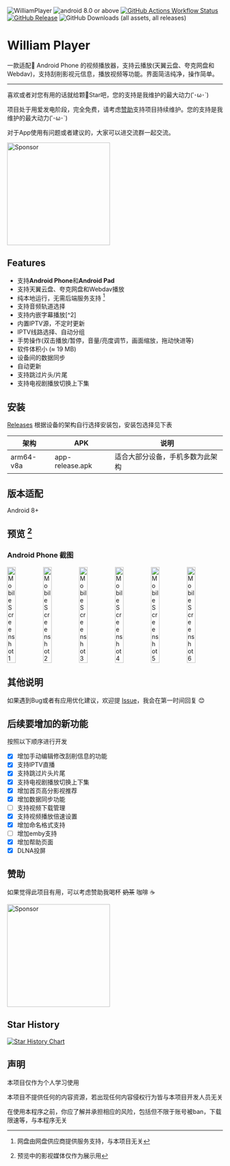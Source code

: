 ![WilliamPlayer](https://socialify.git.ci/chenweiliang6/William-Player/image?custom_description=%E4%B8%80%E6%AC%BE%E9%80%82%E9%85%8D%F0%9F%93%B1%20Android%20Phone%20%E7%9A%84%E8%A7%86%E9%A2%91%E6%92%AD%E6%94%BE%E5%99%A8%EF%BC%81&description=1&font=Source+Code+Pro&forks=1&issues=1&logo=https://gitee.com/CWLcwl0219/webdav-video-player/raw/master/static/app-logo1.png&name=1&pattern=Plus&pulls=1&stargazers=1&theme=Auto)
![android 8.0 or above](https://img.shields.io/badge/android-8.0_or_above-purple?logo=android)
[![GitHub Actions Workflow Status](https://img.shields.io/github/actions/workflow/status/chenweiliang6/William-Player/release.yml?logo=github&label=android%20build)](https://github.com/chenweiliang6/William-Player/actions/workflows/release.yml)
[![GitHub Release](https://img.shields.io/github/v/release/chenweiliang6/William-Player)](https://github.com/chenweiliang6/William-Player/releases/latest)
![GitHub Downloads (all assets, all releases)](https://img.shields.io/github/downloads/chenweiliang6/William-Player/total)
# William Player
一款适配📱 Android Phone 的视频播放器，支持云播放(天翼云盘、夸克网盘和Webdav)，支持刮削影视元信息，播放视频等功能。界面简洁纯净，操作简单。

---

喜欢或者对您有用的话就给颗🌟Star吧，您的支持是我维护的最大动力(′･ω･`)

项目处于用爱发电阶段，完全免费，请考虑[赞助](#赞助)支持项目持续维护。您的支持是我维护的最大动力(′･ω･`)

对于App使用有问题或者建议的，大家可以进交流群一起交流。

<img src="https://gitee.com/CWLcwl0219/drawing-bed/raw/master/img/qq-group.jpg" alt="Sponsor" width="240"/>

## Features

- 支持**Android Phone**和**Android Pad**
- 支持天翼云盘、夸克网盘和Webdav播放
- 纯本地运行，无需后端服务支持 [^1]
- 支持音频轨道选择
- 支持内嵌字幕播放[^2]
- 内置IPTV源，不定时更新
- IPTV线路选择、自动分组
- 手势操作(双击播放/暂停，音量/亮度调节，画面缩放，拖动快进等)
- 软件体积小 (≈ 19 MB)
- 设备间的数据同步
- 自动更新
- 支持跳过片头/片尾
- 支持电视剧播放切换上下集
<!-- - 支持文件下载和边下边播
- 支持多线程网络加速
- 支持网盘文件的整理
- 多账号登录
- 浅色和深色模式
- DLNA投屏 -->


[^1]: 网盘由网盘供应商提供服务支持，与本项目无关


## 安装

[Releases](https://gitee.com/CWLcwl0219/William-Player/releases/download/1.2.4/app-release.apk) 根据设备的架构自行选择安装包，安装包选择见下表

| 架构          | APK                         | 说明                   |
|-------------|-----------------------------|----------------------|
| arm64-v8a   | app-release.apk   | 适合大部分设备，手机多数为此架构     |

## 版本适配

Android 8+

## 预览 [^3]

### Android Phone 截图

<div style="display: flex;">
<img src="https://gitee.com/CWLcwl0219/drawing-bed/raw/master/img/Screenshot_20250416_143400_com_android_williamplayer_PandoraEntryActivity.jpg" alt="Mobile Screenshot 1" width="24%"/>
<img src="https://gitee.com/CWLcwl0219/drawing-bed/raw/master/img/Screenshot_20250416_143523_com_android_williamplayer_PandoraEntryActivity.jpg" alt="Mobile Screenshot 2" width="24%"/>
<img src="https://gitee.com/CWLcwl0219/drawing-bed/raw/master/img/Screenshot_20250416_143545_com_android_williamplayer_PandoraEntryActivity.jpg" alt="Mobile Screenshot 3" width="24%"/>
<img src="https://gitee.com/CWLcwl0219/drawing-bed/raw/master/img/Screenshot_20250416_143607_com_android_williamplayer_PandoraEntryActivity.jpg" alt="Mobile Screenshot 4" width="24%"/>
<img src="https://gitee.com/CWLcwl0219/drawing-bed/raw/master/img/Screenshot_20250416_143622_com_android_williamplayer_PandoraEntryActivity.jpg" alt="Mobile Screenshot 5" width="24%"/>
<img src="https://gitee.com/CWLcwl0219/drawing-bed/raw/master/img/bea9d2e3f9500a447821d40d230c59a1.png" alt="Mobile Screenshot 6" width="24%"/>
</div>

[^3]: 预览中的影视媒体仅作为展示用

## 其他说明

如果遇到Bug或者有应用优化建议，欢迎提 [Issue](https://gitee.com/CWLcwl0219/webdav-video-player/issues)，我会在第一时间回复 😊

## 后续要增加的新功能

按照以下顺序进行开发

- [x] 增加手动编辑修改刮削信息的功能
- [x] 支持IPTV直播
- [x] 支持跳过片头片尾
- [x] 支持电视剧播放切换上下集
- [x] 增加首页高分影视推荐
- [x] 增加数据同步功能
- [ ] 支持视频下载管理
- [x] 支持视频播放倍速设置
- [x] 增加命名格式支持
- [ ] 增加emby支持
- [x] 增加帮助页面
- [x] DLNA投屏

## 赞助

如果觉得此项目有用，可以考虑赞助我喝杯 ~~奶茶~~ 咖啡 ☕

<img src="https://gitee.com/CWLcwl0219/William-Player/raw/master/static/zanshang.jpg" alt="Sponsor" width="240"/>


## Star History

<a href="https://github.com/chenweiliang6/William-Player">
 <picture>
   <source media="(prefers-color-scheme: dark)" srcset="https://api.star-history.com/svg?repos=chenweiliang6/William-Player&type=Date&theme=dark" />
   <source media="(prefers-color-scheme: light)" srcset="https://api.star-history.com/svg?repos=chenweiliang6/William-Player&type=Date" />
   <img alt="Star History Chart" src="https://api.star-history.com/svg?repos=chenweiliang6/William-Player&type=Date" />
 </picture>
</a>

## 声明

本项目仅作为个人学习使用

本项目不提供任何的内容资源，若出现任何内容侵权行为皆与本项目开发人员无关

在使用本程序之前，你应了解并承担相应的风险，包括但不限于账号被ban，下载限速等，与本程序无关


